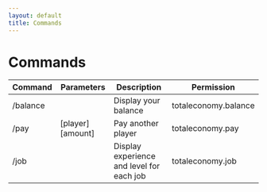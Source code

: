 ```yaml
---
layout: default
title: Commands
---
```


# Commands

| Command  | Parameters        | Description                                 | Permission           |
|----------|-------------------|---------------------------------------------|----------------------|
| /balance |                   | Display your balance                        | totaleconomy.balance |
| /pay     | [player] [amount] | Pay another player                          | totaleconomy.pay     |
| /job     |                   | Display experience and level for each job   | totaleconomy.job     |